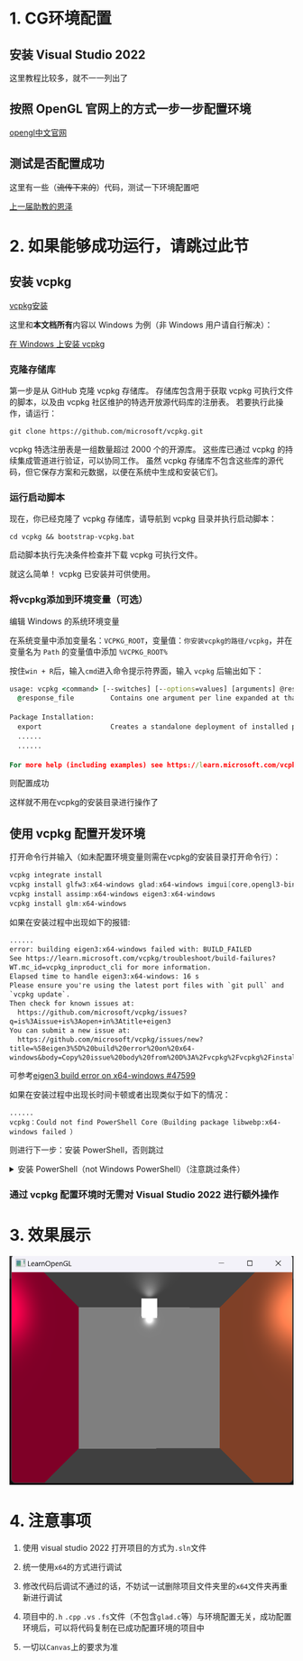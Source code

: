 # 1. CG环境配置

## 安装 Visual Studio 2022

这里教程比较多，就不一一列出了

## 按照 OpenGL 官网上的方式一步一步配置环境

[opengl中文官网](https://learnopengl-cn.github.io/)

## 测试是否配置成功

这里有一些（~~流传下来的~~）代码，测试一下环境配置吧

[上一届助教的恩泽](https://github.com/scarletfantasy/sjtu-se-cg/tree/main/demo)

# 2. 如果能够成功运行，请跳过此节

## 安装 vcpkg

[vcpkg安装](https://github.com/microsoft/vcpkg?tab=readme-ov-file)

这里和<b>本文档所有</b>内容以 Windows 为例（非 Windows 用户请自行解决）：

[在 Windows 上安装 vcpkg ](https://learn.microsoft.com/zh-cn/vcpkg/get_started/get-started-vs?pivots=shell-cmd)

### 克隆存储库

第一步是从 GitHub 克隆 vcpkg 存储库。 存储库包含用于获取 vcpkg 可执行文件的脚本，以及由 vcpkg 社区维护的特选开放源代码库的注册表。 若要执行此操作，请运行：

```
git clone https://github.com/microsoft/vcpkg.git
```
vcpkg 特选注册表是一组数量超过 2000 个的开源库。 这些库已通过 vcpkg 的持续集成管道进行验证，可以协同工作。 虽然 vcpkg 存储库不包含这些库的源代码，但它保存方案和元数据，以便在系统中生成和安装它们。

### 运行启动脚本

现在，你已经克隆了 vcpkg 存储库，请导航到 vcpkg 目录并执行启动脚本：

```
cd vcpkg && bootstrap-vcpkg.bat
```

启动脚本执行先决条件检查并下载 vcpkg 可执行文件。

就这么简单！ vcpkg 已安装并可供使用。

### 将vcpkg添加到环境变量（可选）

编辑 Windows 的系统环境变量

在系统变量中添加变量名：`VCPKG_ROOT`，变量值：`你安装vcpkg的路径/vcpkg`，并在变量名为 `Path` 的变量值中添加 `%VCPKG_ROOT%`

按住`win + R`后，输入`cmd`进入命令提示符界面，输入 `vcpkg` 后输出如下：

```cmd
usage: vcpkg <command> [--switches] [--options=values] [arguments] @response_file
  @response_file         Contains one argument per line expanded at that location

Package Installation:
  export                 Creates a standalone deployment of installed ports
  ......
  ......

For more help (including examples) see https://learn.microsoft.com/vcpkg
```
则配置成功

这样就不用在vcpkg的安装目录进行操作了

## 使用 vcpkg 配置开发环境

打开命令行并输入（如未配置环境变量则需在vcpkg的安装目录打开命令行）：

```powershell
vcpkg integrate install
vcpkg install glfw3:x64-windows glad:x64-windows imgui[core,opengl3-binding,glfw-binding]:x64-windows
vcpkg install assimp:x64-windows eigen3:x64-windows
vcpkg install glm:x64-windows
```
如果在安装过程中出现如下的报错:
```
......
error: building eigen3:x64-windows failed with: BUILD_FAILED
See https://learn.microsoft.com/vcpkg/troubleshoot/build-failures?WT.mc_id=vcpkg_inproduct_cli for more information.
Elapsed time to handle eigen3:x64-windows: 16 s
Please ensure you're using the latest port files with `git pull` and `vcpkg update`.
Then check for known issues at:
  https://github.com/microsoft/vcpkg/issues?q=is%3Aissue+is%3Aopen+in%3Atitle+eigen3
You can submit a new issue at:
  https://github.com/microsoft/vcpkg/issues/new?title=%5Beigen3%5D%20build%20error%20on%20x64-windows&body=Copy%20issue%20body%20from%20D%3A%2Fvcpkg%2Fvcpkg%2Finstalled%2Fvcpkg%2Fissue_body.md
```
可参考[eigen3 build error on x64-windows #47599](https://github.com/microsoft/vcpkg/issues/47599)

如果在安装过程中出现长时间卡顿或者出现类似于如下的情况：
```
......
vcpkg：Could not find PowerShell Core（Building package libwebp:x64-windows failed ）
```

则进行下一步：安装 PowerShell，否则跳过

<details>

  <summary>安装 PowerShell（not Windows PowerShell）（注意跳过条件）</summary>


  [在 Windows 上安装 PowerShell](https://learn.microsoft.com/zh-cn/powershell/scripting/install/installing-powershell-on-windows?view=powershell-7.4#winget)

  通过以下命令，可使用已发布的 `winget` 包安装 PowerShell：（推荐）

  搜索最新版本的 PowerShell
  ```powershell
  winget search Microsoft.PowerShell
  ```
  输出如下：
  ```powershell
  Name               Id                           Version   Source
  -----------------------------------------------------------------
  PowerShell         Microsoft.PowerShell         7.4.5.0   winget
  PowerShell Preview Microsoft.PowerShell.Preview 7.5.0.3   winget
  ```
  使用 `id` 参数安装 PowerShell 或 PowerShell 预览版
  ```powershell
  winget install --id Microsoft.Powershell --source winget
  winget install --id Microsoft.Powershell.Preview --source winget
  ```

  安装成功后，在开始栏搜索`powershell`，你会看到`PowerShell 7 (x64)`，打开后会看到如下输出：
  ```powershell
  PowerShell 7.4.5
  PS C:\Users\username>
  ```

  #### 注意不是`Windows PowerShell`!!!

  在此 PowerShell 里继续执行之前的操作吧：
  ```powershell
  vcpkg integrate install
  vcpkg install glfw3:x64-windows glad:x64-windows imgui[core,opengl3-binding,glfw-binding]:x64-windows
  vcpkg install assimp:x64-windows eigen3:x64-windows
  vcpkg install glm:x64-windows
  ```

  若没有任何报错即安装成功
</details>

### 通过 vcpkg 配置环境时无需对 Visual Studio 2022 进行额外操作

# 3. 效果展示

![img](SimpleScene.png)

# 4. 注意事项

1. 使用 visual studio 2022 打开项目的方式为`.sln`文件

2. 统一使用`x64`的方式进行调试

3. 修改代码后调试不通过的话，不妨试一试删除项目文件夹里的`x64`文件夹再重新进行调试

4. 项目中的`.h` `.cpp` `.vs` `.fs`文件（不包含`glad.c`等）与环境配置无关，成功配置环境后，可以将代码复制在已成功配置环境的项目中

5. 一切以`Canvas`上的要求为准
